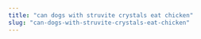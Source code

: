 ```yaml
---
title: "can dogs with struvite crystals eat chicken"
slug: "can-dogs-with-struvite-crystals-eat-chicken"
---
```


